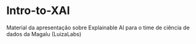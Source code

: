 # Intro-to-XAI
Material da apresentação sobre Explainable AI para o time de ciência de dados da Magalu (LuizaLabs)
